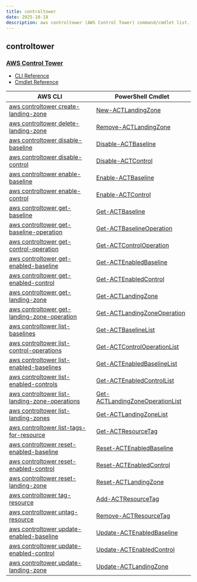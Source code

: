 ```yaml
---
title: controltower
date: 2025-10-18
description: aws controltower (AWS Control Tower) command/cmdlet list.
---
```


## controltower

### [AWS Control Tower](https://aws.amazon.com/controltower/)

* [CLI Reference](https://awscli.amazonaws.com/v2/documentation/api/latest/reference/controltower/index.html)
* [Cmdlet Reference](https://docs.aws.amazon.com/powershell/latest/reference/items/ControlTower_cmdlets.html)

|AWS CLI|PowerShell Cmdlet|
|----|----|
|[aws controltower create-landing-zone](https://awscli.amazonaws.com/v2/documentation/api/latest/reference/controltower/create-landing-zone.html)|[New-ACTLandingZone](https://docs.aws.amazon.com/powershell/latest/reference/items/New-ACTLandingZone.html)|
|[aws controltower delete-landing-zone](https://awscli.amazonaws.com/v2/documentation/api/latest/reference/controltower/delete-landing-zone.html)|[Remove-ACTLandingZone](https://docs.aws.amazon.com/powershell/latest/reference/items/Remove-ACTLandingZone.html)|
|[aws controltower disable-baseline](https://awscli.amazonaws.com/v2/documentation/api/latest/reference/controltower/disable-baseline.html)|[Disable-ACTBaseline](https://docs.aws.amazon.com/powershell/latest/reference/items/Disable-ACTBaseline.html)|
|[aws controltower disable-control](https://awscli.amazonaws.com/v2/documentation/api/latest/reference/controltower/disable-control.html)|[Disable-ACTControl](https://docs.aws.amazon.com/powershell/latest/reference/items/Disable-ACTControl.html)|
|[aws controltower enable-baseline](https://awscli.amazonaws.com/v2/documentation/api/latest/reference/controltower/enable-baseline.html)|[Enable-ACTBaseline](https://docs.aws.amazon.com/powershell/latest/reference/items/Enable-ACTBaseline.html)|
|[aws controltower enable-control](https://awscli.amazonaws.com/v2/documentation/api/latest/reference/controltower/enable-control.html)|[Enable-ACTControl](https://docs.aws.amazon.com/powershell/latest/reference/items/Enable-ACTControl.html)|
|[aws controltower get-baseline](https://awscli.amazonaws.com/v2/documentation/api/latest/reference/controltower/get-baseline.html)|[Get-ACTBaseline](https://docs.aws.amazon.com/powershell/latest/reference/items/Get-ACTBaseline.html)|
|[aws controltower get-baseline-operation](https://awscli.amazonaws.com/v2/documentation/api/latest/reference/controltower/get-baseline-operation.html)|[Get-ACTBaselineOperation](https://docs.aws.amazon.com/powershell/latest/reference/items/Get-ACTBaselineOperation.html)|
|[aws controltower get-control-operation](https://awscli.amazonaws.com/v2/documentation/api/latest/reference/controltower/get-control-operation.html)|[Get-ACTControlOperation](https://docs.aws.amazon.com/powershell/latest/reference/items/Get-ACTControlOperation.html)|
|[aws controltower get-enabled-baseline](https://awscli.amazonaws.com/v2/documentation/api/latest/reference/controltower/get-enabled-baseline.html)|[Get-ACTEnabledBaseline](https://docs.aws.amazon.com/powershell/latest/reference/items/Get-ACTEnabledBaseline.html)|
|[aws controltower get-enabled-control](https://awscli.amazonaws.com/v2/documentation/api/latest/reference/controltower/get-enabled-control.html)|[Get-ACTEnabledControl](https://docs.aws.amazon.com/powershell/latest/reference/items/Get-ACTEnabledControl.html)|
|[aws controltower get-landing-zone](https://awscli.amazonaws.com/v2/documentation/api/latest/reference/controltower/get-landing-zone.html)|[Get-ACTLandingZone](https://docs.aws.amazon.com/powershell/latest/reference/items/Get-ACTLandingZone.html)|
|[aws controltower get-landing-zone-operation](https://awscli.amazonaws.com/v2/documentation/api/latest/reference/controltower/get-landing-zone-operation.html)|[Get-ACTLandingZoneOperation](https://docs.aws.amazon.com/powershell/latest/reference/items/Get-ACTLandingZoneOperation.html)|
|[aws controltower list-baselines](https://awscli.amazonaws.com/v2/documentation/api/latest/reference/controltower/list-baselines.html)|[Get-ACTBaselineList](https://docs.aws.amazon.com/powershell/latest/reference/items/Get-ACTBaselineList.html)|
|[aws controltower list-control-operations](https://awscli.amazonaws.com/v2/documentation/api/latest/reference/controltower/list-control-operations.html)|[Get-ACTControlOperationList](https://docs.aws.amazon.com/powershell/latest/reference/items/Get-ACTControlOperationList.html)|
|[aws controltower list-enabled-baselines](https://awscli.amazonaws.com/v2/documentation/api/latest/reference/controltower/list-enabled-baselines.html)|[Get-ACTEnabledBaselineList](https://docs.aws.amazon.com/powershell/latest/reference/items/Get-ACTEnabledBaselineList.html)|
|[aws controltower list-enabled-controls](https://awscli.amazonaws.com/v2/documentation/api/latest/reference/controltower/list-enabled-controls.html)|[Get-ACTEnabledControlList](https://docs.aws.amazon.com/powershell/latest/reference/items/Get-ACTEnabledControlList.html)|
|[aws controltower list-landing-zone-operations](https://awscli.amazonaws.com/v2/documentation/api/latest/reference/controltower/list-landing-zone-operations.html)|[Get-ACTLandingZoneOperationList](https://docs.aws.amazon.com/powershell/latest/reference/items/Get-ACTLandingZoneOperationList.html)|
|[aws controltower list-landing-zones](https://awscli.amazonaws.com/v2/documentation/api/latest/reference/controltower/list-landing-zones.html)|[Get-ACTLandingZoneList](https://docs.aws.amazon.com/powershell/latest/reference/items/Get-ACTLandingZoneList.html)|
|[aws controltower list-tags-for-resource](https://awscli.amazonaws.com/v2/documentation/api/latest/reference/controltower/list-tags-for-resource.html)|[Get-ACTResourceTag](https://docs.aws.amazon.com/powershell/latest/reference/items/Get-ACTResourceTag.html)|
|[aws controltower reset-enabled-baseline](https://awscli.amazonaws.com/v2/documentation/api/latest/reference/controltower/reset-enabled-baseline.html)|[Reset-ACTEnabledBaseline](https://docs.aws.amazon.com/powershell/latest/reference/items/Reset-ACTEnabledBaseline.html)|
|[aws controltower reset-enabled-control](https://awscli.amazonaws.com/v2/documentation/api/latest/reference/controltower/reset-enabled-control.html)|[Reset-ACTEnabledControl](https://docs.aws.amazon.com/powershell/latest/reference/items/Reset-ACTEnabledControl.html)|
|[aws controltower reset-landing-zone](https://awscli.amazonaws.com/v2/documentation/api/latest/reference/controltower/reset-landing-zone.html)|[Reset-ACTLandingZone](https://docs.aws.amazon.com/powershell/latest/reference/items/Reset-ACTLandingZone.html)|
|[aws controltower tag-resource](https://awscli.amazonaws.com/v2/documentation/api/latest/reference/controltower/tag-resource.html)|[Add-ACTResourceTag](https://docs.aws.amazon.com/powershell/latest/reference/items/Add-ACTResourceTag.html)|
|[aws controltower untag-resource](https://awscli.amazonaws.com/v2/documentation/api/latest/reference/controltower/untag-resource.html)|[Remove-ACTResourceTag](https://docs.aws.amazon.com/powershell/latest/reference/items/Remove-ACTResourceTag.html)|
|[aws controltower update-enabled-baseline](https://awscli.amazonaws.com/v2/documentation/api/latest/reference/controltower/update-enabled-baseline.html)|[Update-ACTEnabledBaseline](https://docs.aws.amazon.com/powershell/latest/reference/items/Update-ACTEnabledBaseline.html)|
|[aws controltower update-enabled-control](https://awscli.amazonaws.com/v2/documentation/api/latest/reference/controltower/update-enabled-control.html)|[Update-ACTEnabledControl](https://docs.aws.amazon.com/powershell/latest/reference/items/Update-ACTEnabledControl.html)|
|[aws controltower update-landing-zone](https://awscli.amazonaws.com/v2/documentation/api/latest/reference/controltower/update-landing-zone.html)|[Update-ACTLandingZone](https://docs.aws.amazon.com/powershell/latest/reference/items/Update-ACTLandingZone.html)|

